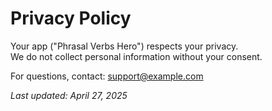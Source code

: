 # Privacy Policy

Your app ("Phrasal Verbs Hero") respects your privacy.  
We do not collect personal information without your consent.

For questions, contact: support@example.com

_Last updated: April 27, 2025_